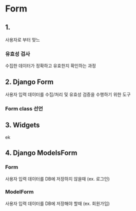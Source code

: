 # Form

## 1.
사용자로 부터 맞느

### 유효성 검사
수집한 데이터가 정확하고 유효한지 확인하는 과정

## 2. Django Form
사용자 입력 데이터를 수집/처리 및 유효성 검증을 수행하기 위한 도구

### Form class 선언

## 3. Widgets
ek

## 4. Django ModelsForm
### Form 
사용자 입력 데이터를 DB에 저장하지 않을때 (ex. 로그인)
### ModelForm
사용자 입력 데이터를 DB에 저장해야 할때 (ex. 회원가입)

